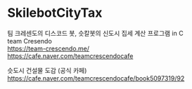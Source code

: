 # SkilebotCityTax
팀 크레센도의 디스코드 봇, 슷칼봇의 신도시 집세 계산 프로그램 in C  
team Cresendo  
https://team-crescendo.me/  
https://cafe.naver.com/teamcrescendocafe  
  
슷도시 건설물 도감 (공식 카페)  
https://cafe.naver.com/teamcrescendocafe/book5097319/92  
